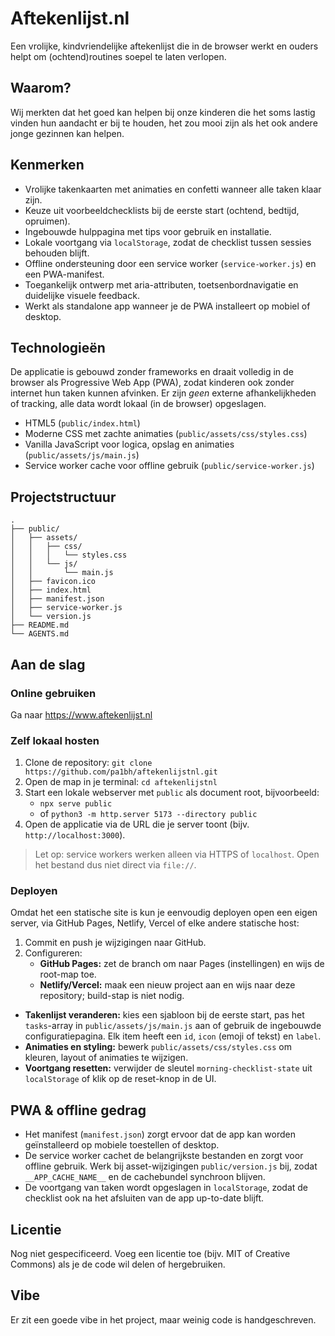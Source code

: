 # Aftekenlijst.nl

Een vrolijke, kindvriendelijke aftekenlijst die in de browser werkt en ouders helpt om (ochtend)routines soepel te laten verlopen. 

## Waarom?

Wij merkten dat het goed kan helpen bij onze kinderen die het soms lastig vinden hun aandacht er bij te houden, 
het zou mooi zijn als het ook andere jonge gezinnen kan helpen.

## Kenmerken
- Vrolijke takenkaarten met animaties en confetti wanneer alle taken klaar zijn.
- Keuze uit voorbeeldchecklists bij de eerste start (ochtend, bedtijd, opruimen).
- Ingebouwde hulppagina met tips voor gebruik en installatie.
- Lokale voortgang via `localStorage`, zodat de checklist tussen sessies behouden blijft.
- Offline ondersteuning door een service worker (`service-worker.js`) en een PWA-manifest.
- Toegankelijk ontwerp met aria-attributen, toetsenbordnavigatie en duidelijke visuele feedback.
- Werkt als standalone app wanneer je de PWA installeert op mobiel of desktop.

## Technologieën
De applicatie is gebouwd zonder frameworks en draait volledig in de browser als Progressive Web App (PWA),
zodat kinderen ook zonder internet hun taken kunnen afvinken. Er zijn *geen* externe afhankelijkheden of tracking, alle data wordt lokaal (in de browser) opgeslagen.

- HTML5 (`public/index.html`)
- Moderne CSS met zachte animaties (`public/assets/css/styles.css`)
- Vanilla JavaScript voor logica, opslag en animaties (`public/assets/js/main.js`)
- Service worker cache voor offline gebruik (`public/service-worker.js`)

## Projectstructuur

```text
.
├── public/
│   ├── assets/
│   │   ├── css/
│   │   │   └── styles.css
│   │   └── js/
│   │       └── main.js
│   ├── favicon.ico
│   ├── index.html
│   ├── manifest.json
│   ├── service-worker.js
│   └── version.js
├── README.md
└── AGENTS.md
```

## Aan de slag
### Online gebruiken
Ga naar https://www.aftekenlijst.nl

### Zelf lokaal hosten
1. Clone de repository: `git clone https://github.com/pa1bh/aftekenlijstnl.git`
2. Open de map in je terminal: `cd aftekenlijstnl`
3. Start een lokale webserver met `public` als document root, bijvoorbeeld:
   - `npx serve public`
   - of `python3 -m http.server 5173 --directory public`
4. Open de applicatie via de URL die je server toont (bijv. `http://localhost:3000`).

> Let op: service workers werken alleen via HTTPS of `localhost`. Open het bestand dus niet direct via `file://`.

### Deployen
Omdat het een statische site is kun je eenvoudig deployen open een eigen server, via GitHub Pages, Netlify, Vercel of elke andere statische host:
1. Commit en push je wijzigingen naar GitHub.
2. Configureren:
   - **GitHub Pages:** zet de branch om naar Pages (instellingen) en wijs de root-map toe.
   - **Netlify/Vercel:** maak een nieuw project aan en wijs naar deze repository; build-stap is niet nodig.


- **Takenlijst veranderen:** kies een sjabloon bij de eerste start, pas het `tasks`-array in `public/assets/js/main.js` aan of gebruik de ingebouwde configuratiepagina. Elk item heeft een `id`, `icon` (emoji of tekst) en `label`.
- **Animaties en styling:** bewerk `public/assets/css/styles.css` om kleuren, layout of animaties te wijzigen.
- **Voortgang resetten:** verwijder de sleutel `morning-checklist-state` uit `localStorage` of klik op de reset-knop in de UI.

## PWA & offline gedrag
- Het manifest (`manifest.json`) zorgt ervoor dat de app kan worden geïnstalleerd op mobiele toestellen of desktop.
- De service worker cachet de belangrijkste bestanden en zorgt voor offline gebruik. Werk bij asset-wijzigingen `public/version.js` bij, zodat `__APP_CACHE_NAME__` en de cachebundel synchroon blijven.
- De voortgang van taken wordt opgeslagen in `localStorage`, zodat de checklist ook na het afsluiten van de app up-to-date blijft.


## Licentie
Nog niet gespecificeerd. Voeg een licentie toe (bijv. MIT of Creative Commons) als je de code wil delen of hergebruiken.

## Vibe
Er zit een goede vibe in het project, maar weinig code is handgeschreven.
